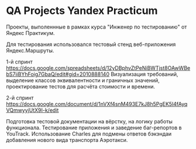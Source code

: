 # QA Projects Yandex Practicum
Проекты, выполеннные в рамках курса "Инженер по тестированию" от Яндекс Практикум.

Для тестирования использовался тестовый стенд веб-приложения Яндекс.Маршруты.

1-й спринт https://docs.google.com/spreadsheets/d/12yDBphvZtPeNiBWTjst8OAwWBebS7iiBYhFoig7GbaQ/edit#gid=2010888140
Визуализация требований, выделение классов эквивалентности и граничных значений, проектирование тестов для расчёта стоимости и времени.

2-й спринт https://docs.google.com/document/d/1nVXf4snM493E7kJ8h5PgEK5l4fAyqVQmwyyjUtX9I-k/edit

Подготовка тестовой документации на вёрстку, на логику работы функционала. Тестирование приложения и заведение баг-репортов в YouTrack.
Использование Charles для подмены ответов бэкэндаи добавления нового вида транспорта Аэротакси.
